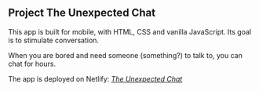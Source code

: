 ## Project The Unexpected Chat

This app is built for mobile, with HTML, CSS and vanilla JavaScript. Its goal is to stimulate conversation.

When you are bored and need someone (something?) to talk to, you can chat for hours.

The app is deployed on Netlify: [*The Unexpected Chat*](https://jethet-unexpected-chat-app.netlify.app/)

